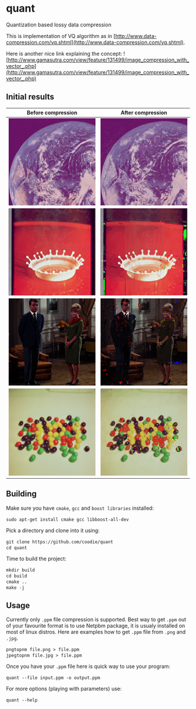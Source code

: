 # quant
Quantization based lossy data compression

This is implementation of VQ algorithm as in [http://www.data-compression.com/vq.shtml](http://www.data-compression.com/vq.shtml).

Here is another nice link explaining the concept:
![http://www.gamasutra.com/view/feature/131499/image_compression_with_vector_.php](http://www.gamasutra.com/view/feature/131499/image_compression_with_vector_.php)

## Initial results

| Before compression                                                 | After compression                                                             |
|--------------------------------------------------------------------|-------------------------------------------------------------------------------|
| ![](https://github.com/coodie/quant/blob/master/images/earth.png)  | ![](https://github.com/coodie/quant/blob/master/images/earth_compressed.png)  |
| ![](https://github.com/coodie/quant/blob/master/images/splash.png) | ![](https://github.com/coodie/quant/blob/master/images/splash_compressed.png) |
| ![](https://github.com/coodie/quant/blob/master/images/couple.png) | ![](https://github.com/coodie/quant/blob/master/images/couple_compressed.png) |
| ![](https://github.com/coodie/quant/blob/master/images/beans.png)  | ![](https://github.com/coodie/quant/blob/master/images/beans_compressed.png)  |
## Building
Make sure you have `cmake`, `gcc` and `boost libraries` installed:

```
sudo apt-get install cmake gcc libboost-all-dev
```

Pick a directory and clone into it using:
```
git clone https://github.com/coodie/quant
cd quant
```

Time to build the project:
```
mkdir build
cd build
cmake ..
make -j
```

## Usage
Currently only `.ppm` file compression is supported. Best way to get `.ppm` out of your favourite format is to use Netpbm package, 
it is usualy installed on most of linux distros.
Here are examples how to get `.ppm` file from `.png` and `.jpg`.

```
pngtopnm file.png > file.ppm
jpegtopnm file.jpg > file.ppm
```

Once you have your `.ppm` file here is quick way to use your program:
```
quant --file input.ppm -o output.ppm 
```

For more options (playing with parameters) use:
```
quant --help
```
